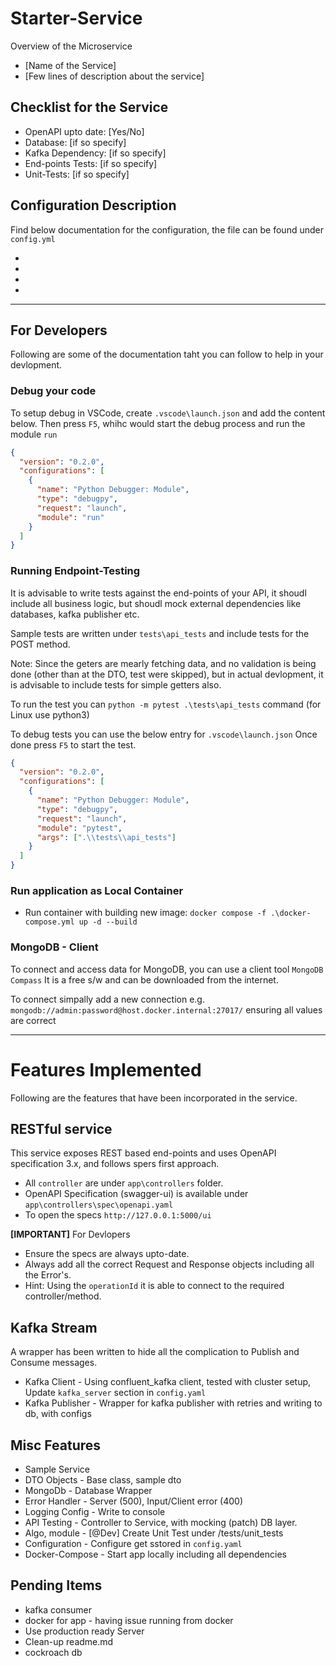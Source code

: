 # Starter-Service

Overview of the Microservice

- [Name of the Service]
- [Few lines of description about the service]

## Checklist for the Service

- OpenAPI upto date: [Yes/No]
- Database: [if so specify]
- Kafka Dependency: [if so specify]
- End-points Tests: [if so specify]
- Unit-Tests: [if so specify]

## Configuration Description

Find below documentation for the configuration, the file can be found under `config.yml`

- [parameter]: [Description]
- [parameter]: [Description]
- [parameter]: [Description]
- [parameter]: [Description]

---

## For Developers

Following are some of the documentation taht you can follow to help in your devlopment.

### Debug your code

To setup debug in VSCode, create `.vscode\launch.json` and add the content below.
Then press `F5`, whihc would start the debug process and run the module `run`

```json
{
  "version": "0.2.0",
  "configurations": [
    {
      "name": "Python Debugger: Module",
      "type": "debugpy",
      "request": "launch",
      "module": "run"
    }
  ]
}
```

### Running Endpoint-Testing

It is advisable to write tests against the end-points of your API, it shoudl include all business logic,
but shoudl mock external dependencies like databases, kafka publisher etc.

Sample tests are written under `tests\api_tests` and include tests for the POST method.

Note: Since the geters are mearly fetching data, and no validation is being done (other than at the DTO, test were skipped),
but in actual devlopment, it is advisable to include tests for simple getters also.

To run the test you can `python -m pytest .\tests\api_tests` command (for Linux use python3)

To debug tests you can use the below entry for `.vscode\launch.json`
Once done press `F5` to start the test.

```json
{
  "version": "0.2.0",
  "configurations": [
    {
      "name": "Python Debugger: Module",
      "type": "debugpy",
      "request": "launch",
      "module": "pytest",
      "args": [".\\tests\\api_tests"]
    }
  ]
}
```

### Run application as Local Container

- Run container with building new image: `docker compose -f .\docker-compose.yml up -d --build`

### MongoDB - Client

To connect and access data for MongoDB, you can use a client tool `MongoDB Compass`
It is a free s/w and can be downloaded from the internet.

To connect simpally add a new connection e.g. `mongodb://admin:password@host.docker.internal:27017/` ensuring all values are correct

---

# Features Implemented

Following are the features that have been incorporated in the service.

## RESTful service

This service exposes REST based end-points and uses OpenAPI specification 3.x, and follows spers first approach.

- All `controller` are under `app\controllers` folder.
- OpenAPI Specification (swagger-ui) is available under `app\controllers\spec\openapi.yaml`
- To open the specs `http://127.0.0.1:5000/ui`

**[IMPORTANT]** For Devlopers

- Ensure the specs are always upto-date.
- Always add all the correct Request and Response objects including all the Error's.
- Hint: Using the `operationId` it is able to connect to the required controller/method.

## Kafka Stream

A wrapper has been written to hide all the complication to Publish and Consume messages.

- Kafka Client - Using confluent_kafka client, tested with cluster setup, Update `kafka_server` section in `config.yaml`
- Kafka Publisher - Wrapper for kafka publisher with retries and writing to db, with configs

## Misc Features

- Sample Service
- DTO Objects - Base class, sample dto
- MongoDb - Database Wrapper
- Error Handler - Server (500), Input/Client error (400)
- Logging Config - Write to console
- API Testing - Controller to Service, with mocking (patch) DB layer.
- Algo, module - [@Dev] Create Unit Test under /tests/unit_tests
- Configuration - Configure get sstored in `config.yaml`
- Docker-Compose - Start app locally including all dependencies

## Pending Items

- kafka consumer
- docker for app - having issue running from docker
- Use production ready Server
- Clean-up readme.md
- cockroach db
